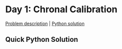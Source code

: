 # Day 1: Chronal Calibration

[Problem description](https://adventofcode.com/2018/day/1) | [Python solution](./chronal_calibration.py)

## Quick Python Solution

```

```
